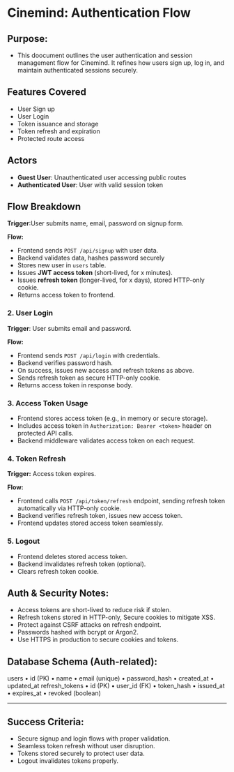 # Cinemind: Authentication Flow

## Purpose:
- This doocument outlines the user authentication and session management flow for Cinemind. It refines how users sign up, log in, and maintain authenticated sessions securely.

## Features Covered
- User Sign up
- User Login  
- Token issuance and storage  
- Token refresh and expiration  
- Protected route access

## Actors
- **Guest User**: Unauthenticated user accessing public routes
- **Authenticated User**: User with valid session token

## Flow Breakdown
**Trigger**:User submits name, email, password on signup form.

**Flow:**  
- Frontend sends `POST /api/signup` with user data.  
- Backend validates data, hashes password securely  
- Stores new user in `users` table.  
- Issues **JWT access token** (short-lived, for  x minutes).  
- Issues **refresh token** (longer-lived, for x days), stored HTTP-only cookie.  
- Returns access token to frontend.

### 2. User Login  
**Trigger**: User submits email and password.

**Flow:**  
- Frontend sends `POST /api/login` with credentials.  
- Backend verifies password hash.  
- On success, issues new access and refresh tokens as above.  
- Sends refresh token as secure HTTP-only cookie.  
- Returns access token in response body.


### 3. Access Token Usage  
- Frontend stores access token (e.g., in memory or secure storage).  
- Includes access token in `Authorization: Bearer <token>` header on protected API calls.  
- Backend middleware validates access token on each request.


### 4. Token Refresh  
**Trigger:** Access token expires.

**Flow:**  
- Frontend calls `POST /api/token/refresh` endpoint, sending refresh token automatically via HTTP-only cookie.  
- Backend verifies refresh token, issues new access token.  
- Frontend updates stored access token seamlessly.


### 5. Logout  
- Frontend deletes stored access token.  
- Backend invalidates refresh token (optional).  
- Clears refresh token cookie.


## Auth & Security Notes:
- Access tokens are short-lived to reduce risk if stolen.  
- Refresh tokens stored in HTTP-only, Secure cookies to mitigate XSS.  
- Protect against CSRF attacks on refresh endpoint.
- Passwords hashed with bcrypt or Argon2.  
- Use HTTPS in production to secure cookies and tokens.


## Database Schema (Auth-related):

users
•	id (PK)
•	name
•	email (unique)
•	password_hash
•	created_at
•	updated_at
refresh_tokens
•	id (PK)
•	user_id (FK)
•	token_hash
•	issued_at
•	expires_at
•	revoked (boolean)

---

##  Success Criteria: 
- Secure signup and login flows with proper validation.  
- Seamless token refresh without user disruption.  
- Tokens stored securely to protect user data.  
- Logout invalidates tokens properly.
